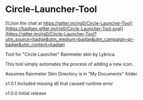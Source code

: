 # Circle-Launcher-Tool

[![Join the chat at https://gitter.im/rig0/Circle-Launcher-Tool](https://badges.gitter.im/rig0/Circle-Launcher-Tool.svg)](https://gitter.im/rig0/Circle-Launcher-Tool?utm_source=badge&utm_medium=badge&utm_campaign=pr-badge&utm_content=badge)

Tool for "Circle Launcher" Rainmeter skin by Lybrica. 

This tool simply automates the process of adding a new icon.

Assumes Rainmeter Skin Directory is in "My Documents" folder.

v1.0.1 Included missing dll that caused runtime error

v1.0.0 Initial release

